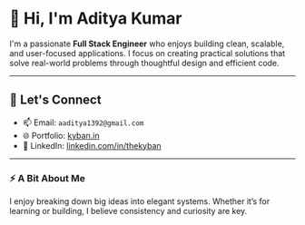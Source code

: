 # 👋 Hi, I'm Aditya Kumar

I'm a passionate **Full Stack Engineer** who enjoys building clean, scalable, and user-focused applications. I focus on creating practical solutions that solve real-world problems through thoughtful design and efficient code.

---

## 🤝 Let's Connect

- 📫 Email: `aaditya1392@gmail.com`
- 🌐 Portfolio: [kyban.in](https://kyban.in)
- 💼 LinkedIn: [linkedin.com/in/thekyban](https://linkedin.com/in/thekyban)

---

### ⚡ A Bit About Me

I enjoy breaking down big ideas into elegant systems. Whether it’s for learning or building, I believe consistency and curiosity are key.
